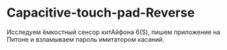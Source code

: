 # Capacitive-touch-pad-Reverse
Исследуем ёмкостный сенсор китАйфона 6(S), пишем приложение на Питоне и взламываем пароль имитатором касаний.
